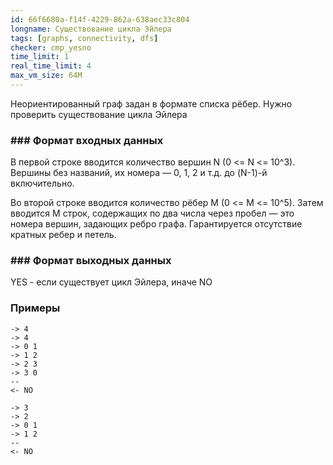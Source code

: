 ```yaml
---
id: 66f6680a-f14f-4229-862a-638aec33c804
longname: Существование цикла Эйлера
tags: [graphs, connectivity, dfs]
checker: cmp_yesno
time_limit: 1
real_time_limit: 4
max_vm_size: 64M
---
```


Неориентированный граф задан в формате списка рёбер. Нужно проверить существование цикла Эйлера

### ### Формат входных данных

В первой строке вводится количество вершин N (0 <= N <= 10^3). Вершины без названий, их номера — 0, 1, 2 и т.д. до (N-1)-й включительно.

Во второй строке вводится количество рёбер M (0 <= M <= 10^5). Затем вводится M строк, содержащих по два числа через пробел — это номера вершин, задающих ребро графа. Гарантируется отсутствие кратных ребер и петель.

### ### Формат выходных данных

YES - если существует цикл Эйлера, иначе NO

### Примеры

```
-> 4
-> 4
-> 0 1
-> 1 2
-> 2 3
-> 3 0
--
<- NO
```

```
-> 3
-> 2
-> 0 1
-> 1 2
--
<- NO
```
